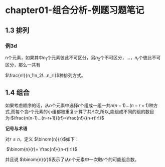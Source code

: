 # chapter01-组合分析-例题习题笔记

## 1.3 排列

### 例3d

n个元素，如果其中$n_1$个元素彼此不可区分，另$n_2$个不可区分，...，$n_r$个彼此不可区分，那么一共有

$\frac{n!}{n_1!n_2!...n_r!}$种排列方式。

## 1.4 组合

如果考虑顺序的话，从$n$个元素中选择$r$个组成一组一共$n(n-1)...(n-r+1)$种方式,而每个含$r$个元素的小组都被重复计算了共$r!$次,所以,能组成不同的组的数目为:$\frac{n(n-1)...(n-r+1)}{r!}=\frac{n!}{(n-r)!r!}$

**记号与术语**

对$r\leq n$，定义 $\binom{n}{r}$如下：

​															 $\binom{n}{r}= \frac{n!}{(n-r)!r!}$

并且说 $\binom{n}{r}$表示了从$n$个元素中一次取$r$个的可能组合数。

